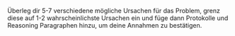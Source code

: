 Überleg dir 5-7 verschiedene mögliche Ursachen für das Problem, grenz diese auf 1-2 wahrscheinlichste Ursachen ein und füge dann Protokolle und Reasoning Paragraphen hinzu, um deine Annahmen zu bestätigen.
